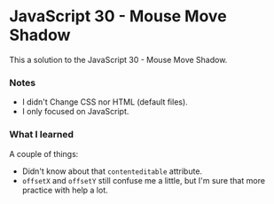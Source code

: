 # JavaScript 30 - Mouse Move Shadow

This a solution to the JavaScript 30 - Mouse Move Shadow.


### Notes

- I didn't Change CSS nor HTML (default files).
- I only focused on JavaScript.

### What I learned

A couple of things: 
- Didn't know about that ```contenteditable``` attribute.
- ```offsetX``` and ```offsetY``` still confuse me a little, but I'm sure that more practice with help a lot.